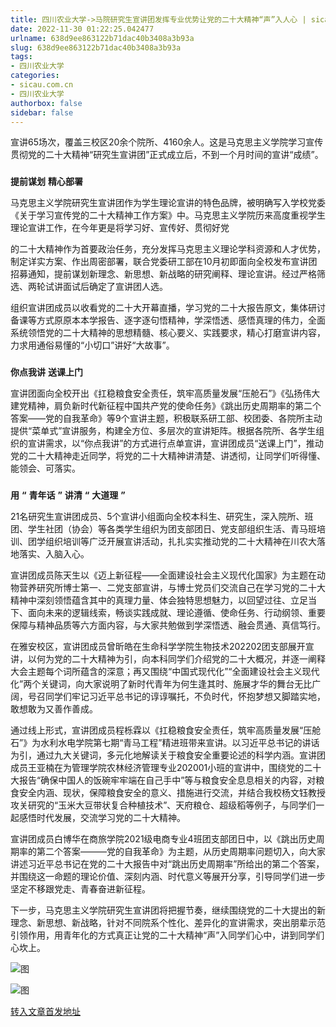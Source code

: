 ```yaml
---
title: 四川农业大学->马院研究生宣讲团发挥专业优势让党的二十大精神“声”入人心 | sicau.com.cn
date: 2022-11-30 01:22:25.042477
urlname: 638d9ee863122b71dac40b3408a3b93a
slug: 638d9ee863122b71dac40b3408a3b93a
tags: 
- 四川农业大学
categories:
- sicau.com.cn
- 四川农业大学
authorbox: false
sidebar: false
---
```

宣讲65场次，覆盖三校区20余个院所、4160余人。这是马克思主义学院学习宣传贯彻党的二十大精神“研究生宣讲团”正式成立后，不到一个月时间的宣讲“成绩”。

###

**提前谋划** **精心部署**

马克思主义学院研究生宣讲团作为学生理论宣讲的特色品牌，被明确写入学校党委《关于学习宣传党的二十大精神工作方案》中。马克思主义学院历来高度重视学生理论宣讲工作，在今年更是将学习好、宣传好、贯彻好党
<!--more-->
的二十大精神作为首要政治任务，充分发挥马克思主义理论学科资源和人才优势，制定详实方案、作出周密部署，联合党委研工部在10月初即面向全校发布宣讲团招募通知，提前谋划新理念、新思想、新战略的研究阐释、理论宣讲。经过严格筛选、两轮试讲面试后确定了宣讲团人选。

组织宣讲团成员以收看党的二十大开幕直播，学习党的二十大报告原文，集体研讨备课等方式原原本本学报告、逐字逐句悟精神，学深悟透、感悟真理的伟力，全面系统领悟党的二十大精神的思想精髓、核心要义、实践要求，精心打磨宣讲内容，力求用通俗易懂的“小切口”讲好“大故事”。

###

**你点我讲** **送课上门**

宣讲团面向全校开出《扛稳粮食安全责任，筑牢高质量发展“压舱石”》《弘扬伟大建党精神，肩负新时代新征程中国共产党的使命任务》《跳出历史周期率的第二个答案——党的自我革命》等9个宣讲主题，积极联系研工部、校团委、各院所主动提供“菜单式”宣讲服务，构建全方位、多层次的宣讲矩阵。根据各院所、各学生组织的宣讲需求，以“你点我讲”的方式进行点单宣讲，宣讲团成员“送课上门”，推动党的二十大精神走近同学，将党的二十大精神讲清楚、讲透彻，让同学们听得懂、能领会、可落实。

###

**用** **“** **青年话** **”** **讲清** **“** **大道理** **”**

21名研究生宣讲团成员、5个宣讲小组面向全校本科生、研究生，深入院所、班团、学生社团（协会）等各类学生组织为团支部团日、党支部组织生活、青马班培训、团学组织培训等广泛开展宣讲活动，扎扎实实推动党的二十大精神在川农大落地落实、入脑入心。

宣讲团成员陈天生以《迈上新征程——全面建设社会主义现代化国家》为主题在动物营养研究所博士第一、二党支部宣讲，与博士党员们交流自己在学习党的二十大精神中深刻领悟蕴含其中的真理力量、体会独特思想魅力，以回望过往、立足当下、面向未来的逻辑线索，畅谈实践成就、理论遵循、使命任务、行动纲领、重要保障与精神品质等六方面内容，与大家共勉做到学深悟透、融会贯通、真信笃行。

在雅安校区，宣讲团成员曾昕皓在生命科学学院生物技术202202团支部展开宣讲，以何为党的二十大精神为引，向本科同学们介绍党的二十大概况，并逐一阐释大会主题每个词所蕴含的深意；再又围绕“中国式现代化”“全面建设社会主义现代化”两个关键词，向大家说明了新时代青年为何生逢其时、施展才华的舞台无比广阔，号召同学们牢记习近平总书记的谆谆嘱托，不负时代，怀抱梦想又脚踏实地，敢想敢为又善作善成。

通过线上形式，宣讲团成员程栎霖以《扛稳粮食安全责任，筑牢高质量发展“压舱石”》为水利水电学院第七期“青马工程”精进班带来宣讲。以习近平总书记的讲话为引，通过九大关键词，多元化地解读关于粮食安全重要论述的科学内涵。宣讲团成员王亚楠在为管理学院农林经济管理专业202001小班的宣讲中，围绕党的二十大报告“确保中国人的饭碗牢牢端在自己手中”等与粮食安全息息相关的内容，对粮食安全内涵、现状，保障粮食安全的意义、措施进行交流，并结合我校杨文钰教授攻关研究的“玉米大豆带状复合种植技术”、天府粮仓、超级稻等例子，与同学们一起感悟时代发展，交流学习党的二十大精神。

宣讲团成员白博华在商旅学院2021级电商专业4班团支部团日中，以《跳出历史周期率的第二个答案———党的自我革命》为主题，从历史周期率问题切入，向大家讲述习近平总书记在党的二十大报告中对“跳出历史周期率”所给出的第二个答案，并围绕这一命题的理论价值、深刻内涵、时代意义等展开分享，引导同学们进一步坚定不移跟党走、青春奋进新征程。

下一步，马克思主义学院研究生宣讲团将把握节奏，继续围绕党的二十大提出的新理念、新思想、新战略，针对不同院系个性化、差异化的宣讲需求，突出朋辈示范引领作用，用青年化的方式真正让党的二十大精神“声”入同学们心中，讲到同学们心坎上。

![图](https://news.sicau.edu.cn/__local/D/39/3F/3906923B3DED25DA2378EBCA278_93805458_17CD4.jpg)

![图](https://news.sicau.edu.cn/__local/7/0D/B2/146B0DEB269465BEC091804AF7C_28174436_D823.jpg)

[转入文章首发地址](https://news.sicau.edu.cn/info/1078/70401.htm)